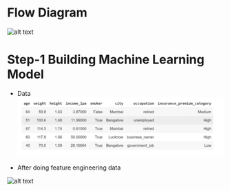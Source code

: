 # Flow Diagram

![alt text](flow_diagram.png)


# Step-1 Building Machine Learning Model

- Data 
![alt text](ML\asstes\data.png)

- After doing feature engineering data

![alt text](fe_data.png)
